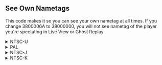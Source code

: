 ## See Own Nametags

This code makes it so you can see your own nametag at all times. If you change 3800006A to 38000000, you will not see nametag of the player you're spectating in Live View or Ghost Replay

<details>
<summary>NTSC-U</summary>

```powerpc
047E6F40 3800006A
```
</details>

<details>
<summary>PAL</summary>

```powerpc
047F1568 3800006A
```
</details>

<details>
<summary>NTSC-J</summary>

```powerpc
047F0BD4 3800006A
```
</details>

<details>
<summary>NTSC-K</summary>

```powerpc
047DF928 3800006A
```
</details>